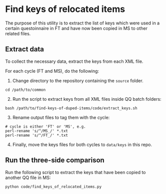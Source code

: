 # Find keys of relocated items

The purpose of this utility is to extract the list of keys which were used in a certain questoinnaire in FT and have now been copied in MS to other related files.

## Extract data

To collect the necessary data, extract the keys from each XML file. 

For each cycle (FT and MS), do the following: 

1. Change directory to the repository containing the `source` folder.

```
cd /path/to/common
```

2. Run the script to extract keys from all XML files inside QQ batch folders: 

```
bash /path/to/find-keys-of-duped-items/code/extract_keys.sh
```
<!-- 
for f in $(find source/0?_QQ?_N -name "*.xml"); do id=$(echo $(basename $f) | cut -d"_" -f4 | cut -d"-" -f1); echo $id; echo $f; grep -Poh --color '(?<=<label key=")[^"]+(?=")' $f > ../../ACER-PISA-2025-MS/keys/PISA2025FT_$id.txt; done
-->

3. Rename output files to tag them with the cycle:

```
# cycle is either 'FT' or 'MS', e.g. 
perl-rename 's/^/MS_/' *.txt
perl-rename 's/^/FT_/' *.txt
```

4. Finally, move the keys files for both cycles to `data/keys` in this repo.

## Run the three-side comparison

Run the following script to extract the keys that have been copied to another QQ file in MS:

```
python code/find_keys_of_relocated_items.py
```